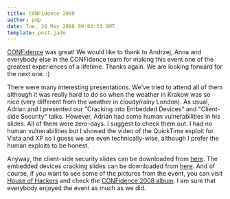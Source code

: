 ```yaml
---
title: CONFidence 2008
author: pdp
date: Tue, 20 May 2008 09:03:33 GMT
template: post.jade
---
```


[CONFidence](http://2008.confidence.org.pl) was great! We would like to thank to Andrzej, Anna and everybody else in the CONFidence team for making this event one of the greatest experiences of a lifetime. Thanks again. We are looking forward for the next one. :)

There were many interesting presentations. We've tried to attend all of them although it was really hard to do so when the weather in Krakow was so nice (very different from the weather in cloudy/rainy London). As usual, Adrian and I presented our "Cracking into Embedded Devices" and "Client-side Security" talks. However, Adrian had some human vulnerabilities in his slides. All of them were zero-days. I suggest to check them out. I had no human vulnerabilities but I showed the video of the QuickTime exploit for Vista and XP so I guess we are even technically-wise, although I prefer the human exploits to be honest.

Anyway, the client-side security slides can be downloaded from [here](/files/2008/05/client-side-security-slides-confidence2008.pdf). The embedded devices cracking slides can be downloaded from [here](/files/2008/05/cracking-into-embedded-devices-confidence-2k8.pdf). And of course, if you want to see some of the pictures from the event, you can visit [House of Hackers](http://www.houseofhackers.org) and check the [CONFidence 2008 album](http://www.houseofhackers.org/photo/album/show?id=2092781:Album:36981). I am sure that everybody enjoyed the event as much as we did.
